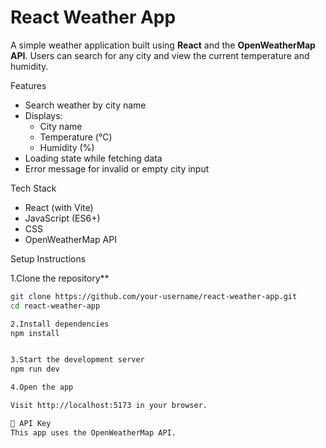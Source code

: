 # React Weather App

A simple weather application built using **React** and the **OpenWeatherMap API**. Users can search for any city and view the current temperature and humidity.

Features

- Search weather by city name
- Displays:
  - City name
  - Temperature (°C)
  - Humidity (%)
- Loading state while fetching data
- Error message for invalid or empty city input

Tech Stack

- React (with Vite)
- JavaScript (ES6+)
- CSS
- OpenWeatherMap API

 Setup Instructions

1.Clone the repository**

```bash
git clone https://github.com/your-username/react-weather-app.git
cd react-weather-app

2.Install dependencies
npm install


3.Start the development server
npm run dev

4.Open the app

Visit http://localhost:5173 in your browser.

🔐 API Key
This app uses the OpenWeatherMap API.

